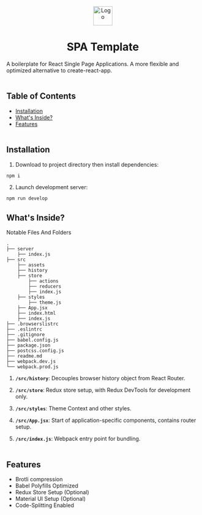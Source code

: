 <div align="center">
  <img alt="Logo" src="https://image.flaticon.com/icons/svg/1147/1147083.svg" width="50" />
</div>
<h1 align="center">
  SPA Template
</h1>

A boilerplate for React Single Page Applications. A more flexible and optimized alternative to create-react-app.
<br></br>

## Table of Contents

- [Installation](#installation)
- [What's Inside?](#whatsInside)
- [Features](#features)
  <br></br>

## Installation <a name="installation"></a>

1. Download to project directory then install dependencies:

```sh
npm i
```

2. Launch development server:

```sh
npm run develop
```

## What's Inside? <a name="whatsInside"></a>

Notable Files And Folders

    .
    ├── server
        ├── index.js
    ├── src
        ├── assets
        ├── history
        ├── store
            ├── actions
            ├── reducers
            ├── index.js
        ├── styles
            ├── theme.js
        ├── App.jsx
        ├── index.html
        ├── index.js
    ├── .browserslistrc
    ├── .eslintrc
    ├── .gitignore
    ├── babel.config.js
    ├── package.json
    ├── postcss.config.js
    ├── readme.md
    ├── webpack.dev.js
    └── webpack.prod.js

1.  **`/src/history`**: Decouples browser history object from React Router.

2.  **`/src/store`**: Redux store setup, with Redux DevTools for development only.

3.  **`/src/styles`**: Theme Context and other styles.

4.  **`/src/App.jsx`**: Start of application-specific components, contains router setup.

5.  **`/src/index.js`**: Webpack entry point for bundling.
    <br></br>

## Features <a name="features"></a>

- Brotli compression
- Babel Polyfills Optimized
- Redux Store Setup (Optional)
- Material UI Setup (Optional)
- Code-Splitting Enabled
  <br></br>
